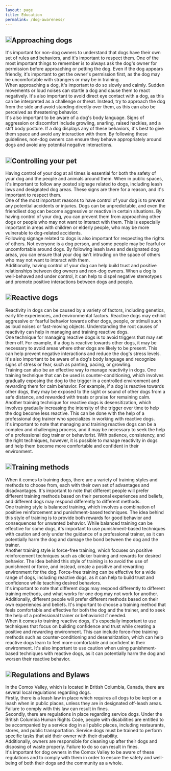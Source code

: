 ```yaml
---
layout: page
title: Education
permalink: /dog-awareness/
---
```


<amp-img width="600" height="300" layout="responsive" src="../assets/images/20221106_training_session.jpg"></amp-img>

<div class="arrowcollapse">
<h2 class="arrowcollapse" id="approaching-dogs"><img id="approaching-dogs" src="https://encrypted-tbn2.gstatic.com/images?q=tbn:ANd9GcSWdFg2vU1YX0W8HGMurPjTOSsOf8rwadUWNwPV6I_7NsDJ3nnURSSzIcw" width="20" height="20">Approaching dogs</h2>
<div id="approaching-dogs-p">
It's important for non-dog owners to understand that dogs have their own set of rules and behaviors, and it's important to respect them. One of the most important things to remember is to always ask the dog's owner for permission before approaching or petting the dog. Even if the dog appears friendly, it's important to get the owner's permission first, as the dog may be uncomfortable with strangers or may be in training.
<br>
When approaching a dog, it's important to do so slowly and calmly. Sudden movements or loud noises can startle a dog and cause them to react negatively. It's also important to avoid direct eye contact with a dog, as this can be interpreted as a challenge or threat. Instead, try to approach the dog from the side and avoid standing directly over them, as this can also be perceived as threatening behavior.
<br>
It's also important to be aware of a dog's body language. Signs of aggression or discomfort include growling, snarling, raised hackles, and a stiff body posture. If a dog displays any of these behaviors, it's best to give them space and avoid any interaction with them. By following these guidelines, non-dog owners can ensure they behave appropriately around dogs and avoid any potential negative interactions.
</div></div>

<div class="arrowcollapse">
<h2 id="controlling-dogs"><img id="controlling-dogs" src="https://encrypted-tbn2.gstatic.com/images?q=tbn:ANd9GcSWdFg2vU1YX0W8HGMurPjTOSsOf8rwadUWNwPV6I_7NsDJ3nnURSSzIcw" width="20" height="20">Controlling your pet</h2>
<div id="controlling-dogs-p">
Having control of your dog at all times is essential for both the safety of your dog and the people and animals around them. When in public spaces, it's important to follow any posted signage related to dogs, including leash laws and designated dog areas. These signs are there for a reason, and it's important to respect them.
<br>
One of the most important reasons to have control of your dog is to prevent any potential accidents or injuries. Dogs can be unpredictable, and even the friendliest dog can become aggressive or reactive in certain situations. By having control of your dog, you can prevent them from approaching other dogs or people who may not want to interact with them. This is especially important in areas with children or elderly people, who may be more vulnerable to dog-related accidents.
<br>
Following signage related to dogs is also important for respecting the rights of others. Not everyone is a dog person, and some people may be fearful or uncomfortable around dogs. By following leash laws and designated dog areas, you can ensure that your dog isn't intruding on the space of others who may not want to interact with them.
<br>
Additionally, having control of your dog can help build trust and positive relationships between dog owners and non-dog owners. When a dog is well-behaved and under control, it can help to dispel negative stereotypes and promote positive interactions between dogs and people.
</div></div>

<div class="arrowcollapse">
<h2 id="reactive-dogs"><img id="reactive-dogs" src="https://encrypted-tbn2.gstatic.com/images?q=tbn:ANd9GcSWdFg2vU1YX0W8HGMurPjTOSsOf8rwadUWNwPV6I_7NsDJ3nnURSSzIcw" width="20" height="20">Reactive dogs</h2>
<div id="reactive-dogs-p">
Reactivity in dogs can be caused by a variety of factors, including genetics, early life experiences, and environmental factors. Reactive dogs may exhibit aggressive or fearful behavior towards other dogs, people, or stimuli such as loud noises or fast-moving objects. Understanding the root causes of reactivity can help in managing and training reactive dogs.
<br>
One technique for managing reactive dogs is to avoid triggers that may set them off. For example, if a dog is reactive towards other dogs, it may be necessary to avoid areas where other dogs are likely to be present. This can help prevent negative interactions and reduce the dog's stress levels. It's also important to be aware of a dog's body language and recognize signs of stress or fear, such as panting, pacing, or growling.
<br>
Training can also be an effective way to manage reactivity in dogs. One training technique that can be used is counter-conditioning, which involves gradually exposing the dog to the trigger in a controlled environment and rewarding them for calm behavior. For example, if a dog is reactive towards other dogs, they may be exposed to the sight or sound of other dogs from a safe distance, and rewarded with treats or praise for remaining calm.
<br>
Another training technique for reactive dogs is desensitization, which involves gradually increasing the intensity of the trigger over time to help the dog become less reactive. This can be done with the help of a professional dog trainer who specializes in working with reactive dogs.
<br>
It's important to note that managing and training reactive dogs can be a complex and challenging process, and it may be necessary to seek the help of a professional dog trainer or behaviorist. With patience, consistency, and the right techniques, however, it is possible to manage reactivity in dogs and help them become more comfortable and confident in their environment.
</div></div>

<div class="arrowcollapse">
<h2 id="training-methods"><img id="training-methods" src="https://encrypted-tbn2.gstatic.com/images?q=tbn:ANd9GcSWdFg2vU1YX0W8HGMurPjTOSsOf8rwadUWNwPV6I_7NsDJ3nnURSSzIcw" width="20" height="20">Training methods</h2>
<div id="training-methods-p">When it comes to training dogs, there are a variety of training styles and methods to choose from, each with their own set of advantages and disadvantages. It's important to note that different people will prefer different training methods based on their personal experiences and beliefs, and different dogs may respond differently to different methods.
<br>
One training style is balanced training, which involves a combination of positive reinforcement and punishment-based techniques. The idea behind this style of training is to provide both rewards for good behavior and consequences for unwanted behavior. While balanced training can be effective for some dogs, it's important to use punishment-based techniques with caution and only under the guidance of a professional trainer, as it can potentially harm the dog and damage the bond between the dog and the trainer.
<br>
Another training style is force-free training, which focuses on positive reinforcement techniques such as clicker training and rewards for desired behavior. The idea behind this style of training is to avoid the use of punishment or force, and instead, create a positive and rewarding environment for the dog. Force-free training can be effective for a wide range of dogs, including reactive dogs, as it can help to build trust and confidence while teaching desired behaviors.
<br>
It's important to note that different dogs may respond differently to different training methods, and what works for one dog may not work for another. Additionally, different people will prefer different methods based on their own experiences and beliefs. It's important to choose a training method that feels comfortable and effective for both the dog and the trainer, and to seek the help of a professional trainer or behaviorist if needed.
<br>
When it comes to training reactive dogs, it's especially important to use techniques that focus on building confidence and trust while creating a positive and rewarding environment. This can include force-free training methods such as counter-conditioning and desensitization, which can help reactive dogs learn to feel more comfortable and confident in their environment. It's also important to use caution when using punishment-based techniques with reactive dogs, as it can potentially harm the dog and worsen their reactive behavior.
</div></div>

<div class="arrowcollapse">
<h2 id="regulations"><img id="regulations" src="https://encrypted-tbn2.gstatic.com/images?q=tbn:ANd9GcSWdFg2vU1YX0W8HGMurPjTOSsOf8rwadUWNwPV6I_7NsDJ3nnURSSzIcw" width="20" height="20">Regulations and Bylaws</h2>
<div id="regulations-p">In the Comox Valley, which is located in British Columbia, Canada, there are several local regulations regarding dogs.
<br>
Firstly, there is a leash law in place which requires all dogs to be kept on a leash when in public places, unless they are in designated off-leash areas. Failure to comply with this law can result in fines.
<br>
Secondly, there are regulations in place regarding service dogs. Under the British Columbia Human Rights Code, people with disabilities are entitled to be accompanied by a service dog in all public places, including restaurants, stores, and public transportation. Service dogs must be trained to perform specific tasks that aid their owner with their disability.
<br>
Additionally, owners are responsible for cleaning up after their dogs and disposing of waste properly. Failure to do so can result in fines.
<br>
It's important for dog owners in the Comox Valley to be aware of these regulations and to comply with them in order to ensure the safety and well-being of both their dogs and the community as a whole.
</div></div>

